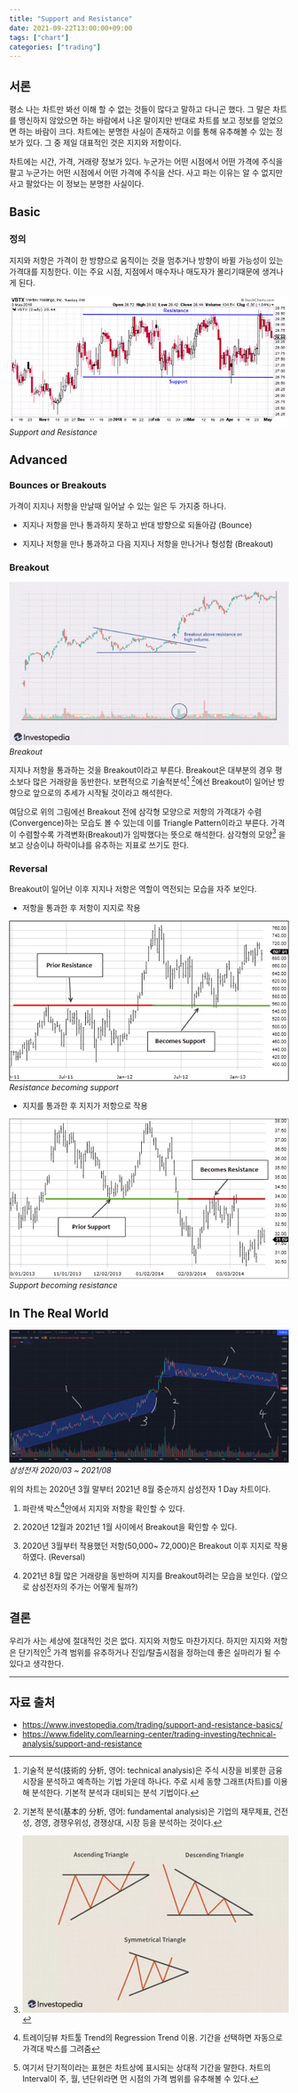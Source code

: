 ```yaml
---
title: "Support and Resistance"
date: 2021-09-22T13:00:00+09:00
tags: ["chart"]
categories: ["trading"]
---
```


## 서론

평소 나는 차트만 봐선 이해 할 수 없는 것들이 많다고 말하고 다니곤 했다. 그 말은 차트를 맹신하지 않았으면 하는 바람에서 나온 말이지만 반대로 차트를 보고 정보를 얻었으면 하는 바람이 크다. 차트에는 분명한 사실이 존재하고 이를 통해 유추해볼 수 있는 정보가 있다. 그 중 제일 대표적인 것은 지지와 저항이다. 

차트에는 시간, 가격, 거래량 정보가 있다. 누군가는 어떤 시점에서 어떤 가격에 주식을 팔고 누군가는 어떤 시점에서 어떤 가격에 주식을 산다. 사고 파는 이유는 알 수 없지만 사고 팔았다는 이 정보는 분명한 사실이다. 



## Basic

### 정의
지지와 저항은 가격이 한 방향으로 움직이는 것을 멈추거나 방향이 바뀔 가능성이 있는 가격대를 지칭한다. 이는 주요 시점, 지점에서 매수자나 매도자가 몰리기때문에 생겨나게 된다.

![Support and Resistance](SR.webp)
*Support and Resistance*


## Advanced

### Bounces or Breakouts

가격이 지지나 저항을 만날때 일어날 수 있는 일은 두 가지중 하나다. 

- 지지나 저항을 만나 통과하지 못하고 반대 방향으로 되돌아감 (Bounce)

- 지지나 저항을 만나 통과하고 다음 지지나 저항을 만나거나 형성함 (Breakout)



### Breakout

![Breakout with volume](breakoutwithvolume.webp)
*Breakout*


지지나 저항을 통과하는 것을 Breakout이라고 부른다. Breakout은 대부분의 경우 평소보다 많은 거래량을 동반한다. 보편적으로 기술적분석[^1]  [^2]에선 Breakout이 일어난 방향으로 앞으로의 추세가 시작될 것이라고 해석한다. 

여담으로 위의 그림에선 Breakout 전에 삼각형 모양으로 저항의 가격대가 수렴(Convergence)하는 모습도 볼 수 있는데 이를 Triangle Pattern이라고 부른다. 가격이 수렴할수록 가격변화(Breakout)가 임박했다는 뜻으로 해석한다. 삼각형의 모양[^3] 을 보고 상승이냐 하락이냐를 유추하는 지표로 쓰기도 한다.




### Reversal

Breakout이 일어난 이후 지지나 저항은 역할이 역전되는 모습을 자주 보인다.

- 저항을 통과한 후 저항이 지지로 작용

![rbs](rbs.png)
*Resistance becoming support*


- 지지를 통과한 후 지지가 저항으로 작용

![sbr](sbr.png)
*Support becoming resistance*



## In The Real World

![삼성전자](005930_2.png)
*삼성전자 2020/03 ~ 2021/08*

위의 차트는 2020년 3월 말부터 2021년 8월 중순까지 삼성전자 1 Day 차트이다. 

1. 파란색 박스[^4]안에서 지지와 저항을 확인할 수 있다. 

2. 2020년 12월과 2021년 1월 사이에서 Breakout을 확인할 수 있다. 

3. 2020년 3월부터 작용했던 저항(50,000~ 72,000)은 Breakout 이후 지지로 작용하였다. (Reversal)

5. 2021년 8월 많은 거래량을 동반하며 지지를 Breakout하려는 모습을 보인다. (앞으로 삼성전자의 주가는 어떻게 될까?)



## 결론

우리가 사는 세상에 절대적인 것은 없다. 지지와 저항도 마찬가지다. 하지만 지지와 저항은 단기적인[^5] 가격 범위를 유추하거나 진입/탈출시점을 정하는데 좋은 실마리가 될 수 있다고 생각한다.



------
[^1]: 기술적 분석(技術的 分析, 영어: technical analysis)은 주식 시장을 비롯한 금융 시장을 분석하고 예측하는 기법 가운데 하나다. 주로 시세 동향 그래프(차트)를 이용해 분석한다. 기본적 분석[^2]과 대비되는 분석 기법이다. 

[^2]: 기본적 분석(基本的 分析, 영어: fundamental analysis)은 기업의 재무제표, 건전성, 경영, 경쟁우위성, 경쟁상대, 시장 등을 분석하는 것이다.

[^3]: ![Type of Triangles](shape.webp)

[^4]: 트레이딩뷰 차트툴 Trend의 Regression Trend 이용. 기간을 선택하면 자동으로 가격대 박스를 그려줌

[^5]: 여기서 단기적이라는 표현은 차트상에 표시되는 상대적 기간을 말한다. 차트의 Interval이 주, 월, 년단위라면 먼 시점의 가격 범위를 유추해볼 수 있다.



## 자료 출처

- https://www.investopedia.com/trading/support-and-resistance-basics/
- https://www.fidelity.com/learning-center/trading-investing/technical-analysis/support-and-resistance
